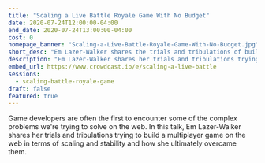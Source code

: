```yaml
---
title: "Scaling a Live Battle Royale Game With No Budget"
date: 2020-07-24T12:00:00-04:00
end_date: 2020-07-24T13:00:00-04:00
cost: 0
homepage_banner: "Scaling-a-Live-Battle-Royale-Game-With-No-Budget.jpg"
short_desc: "Em Lazer-Walker shares the trials and tribulations of building a multiplayer game on the web and how to ultimately overcome them."
description: "Em Lazer-Walker shares her trials and tribulations trying to build a multiplayer game on the web in terms of scaling and stability and how she ultimately overcame them."
embed_url: https://www.crowdcast.io/e/scaling-a-live-battle
sessions:
  - scaling-battle-royale-game
draft: false
featured: true
---
```


Game developers are often the first to encounter some of the complex problems we're trying to solve on the web. In this talk, Em Lazer-Walker shares her trials and tribulations trying to build a multiplayer game on the web in terms of scaling and stability and how she ultimately overcame them.
